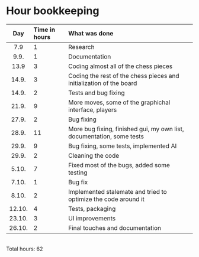 # Hour bookkeeping

| Day | Time in hours | What was done  |
| :----:|:-----| :-----|
| 7.9 | 1    | Research |
| 9.9. | 1    | Documentation |
| 13.9 | 3    | Coding almost all of the chess pieces |
| 14.9. | 3    | Coding the rest of the chess pieces and initialization of the board |
| 14.9. | 2    | Tests and bug fixing |
| 21.9. | 9    | More moves, some of the graphichal interface, players |
| 27.9. | 2    | Bug fixing |
| 28.9. | 11    | More bug fixing, finished gui, my own list, documentation, some tests |
| 29.9. | 9    | Bug fixing, some tests, implemented AI |
| 29.9. | 2    | Cleaning the code |
| 5.10. | 7    | Fixed most of the bugs, added some testing |
| 7.10. | 1    | Bug fix |
| 8.10. | 2    | Implemented stalemate and tried to optimize the code around it |
| 12.10. | 4    | Tests, packaging |
| 23.10. | 3    | UI improvements |
| 26.10. | 2    | Final touches and documentation |

<br>
Total hours: 62
